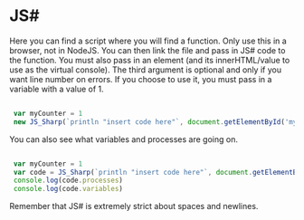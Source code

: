 <h1>JS#</h1>
Here you can find a script where you will find a function. Only use this in a browser, not in NodeJS. You can then link the file and pass in JS# code to the function. You must also pass in an element (and its innerHTML/value to use as the virtual console). The third argument is optional and only if you want line number on errors. If you choose to use it, you must pass in a variable with a value of 1.



```javascript

 var myCounter = 1
 new JS_Sharp(`println "insert code here"`, document.getElementById('myDiv'), myCounter)
```

You can also see what variables and processes are going on.

```javascript

 var myCounter = 1
 var code = JS_Sharp(`println "insert code here"`, document.getElementById('myDiv'), myCounter)
 console.log(code.processes)
 console.log(code.variables)
```

Remember that JS# is extremely strict about spaces and newlines.
